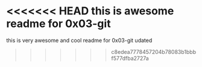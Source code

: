 <<<<<<< HEAD
this is awesome readme for 0x03-git
=======
this is very awesome and cool readme for 0x03-git udated

>>>>>>> c8edea7778457204b78083b1bbbf577dfba2727a
